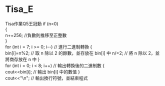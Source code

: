 # Tisa_E
Tisa作業Q5王冠勳
  if (n<0)  
    {  
        n+=256; //負數則推移至正整數  
    }  
    for (int i = 7; i >= 0; i--)  // 進行二進制轉換
    {  
        bin[i]=n%2;  // 取 n 除以 2 的餘數，並存放在 bin[i] 中
        n/=2;  // 將 n 除以 2，並將商存放在 n 中
    }  
    for (int i = 0; i < 8; i++)  // 輸出轉換後的二進制數
    {  
        cout<<bin[i];  // 輸出 bin[i] 中的數值
    }  
    cout<<"\n";    // 輸出換行符號，並結束程式        
